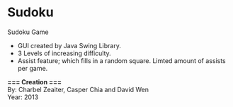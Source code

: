 Sudoku
======

Sudoku Game

- GUI created by Java Swing Library.
- 3 Levels of increasing difficulty.
- Assist feature; which fills in a random square. Limted amount of assists per game.


**=== Creation ===**  
By: Charbel Zeaiter, Casper Chia and David Wen  
Year: 2013  
